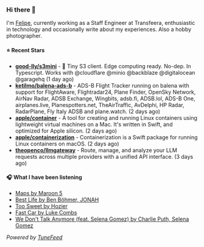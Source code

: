 ### Hi there 👋

I'm [Felipe](https://felipevm.com), currently working as a Staff Engineer at Transfeera, enthusiastic in technology and occasionally write about my experiences. Also a hobby photographer.

#### ⭐ Recent Stars
- **[good-lly/s3mini](https://github.com/good-lly/s3mini)** - 👶 Tiny S3 client. Edge computing ready. No-dep. In Typescript. Works with @cloudflare @minio @backblaze @digitalocean @garagehq (1 day ago)
- **[ketilmo/balena-ads-b](https://github.com/ketilmo/balena-ads-b)** - ADS-B Flight Tracker running on balena with support for FlightAware, Flightradar24, Plane Finder, OpenSky Network, AirNav Radar, ADSB Exchange, Wingbits, adsb.fi, ADSB.lol, ADS-B One, airplanes.live, Planespotters.net, TheAirTraffic, AvDelphi, HP Radar, RadarPlane, Fly Italy ADSB and plane.watch. (2 days ago)
- **[apple/container](https://github.com/apple/container)** - A tool for creating and running Linux containers using lightweight virtual machines on a Mac. It&#39;s written in Swift, and optimized for Apple silicon.  (2 days ago)
- **[apple/containerization](https://github.com/apple/containerization)** - Containerization is a Swift package for running Linux containers on macOS. (2 days ago)
- **[theopenco/llmgateway](https://github.com/theopenco/llmgateway)** - Route, manage, and analyze your LLM requests across multiple providers with a unified API interface. (3 days ago)

#### 🎧 What I have been listening
- [Maps by Maroon 5](https://open.spotify.com/track/4gbVRS8gloEluzf0GzDOFc)
- [Best Life by Ben Böhmer, JONAH](https://open.spotify.com/track/4Xk4VDisq3n0ZAh3ncwjfC)
- [Too Sweet by Hozier](https://open.spotify.com/track/19XpFsce28aByvCC4g89tJ)
- [Fast Car by Luke Combs](https://open.spotify.com/track/1Lo0QY9cvc8sUB2vnIOxDT)
- [We Don&#39;t Talk Anymore (feat. Selena Gomez) by Charlie Puth, Selena Gomez](https://open.spotify.com/track/54PbBpquVfhfrwRwvjSXbI)

_Powered by [TuneFeed](https://tunefeed.app?ref=github.com)_
